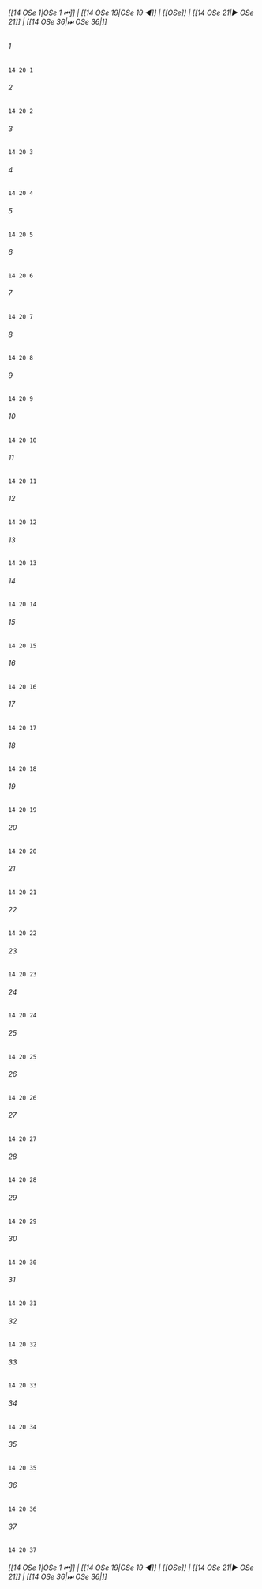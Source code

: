 
###### [[14 OSe 1|OSe 1 ⏮]] | [[14 OSe 19|OSe 19 ◀]] | [[OSe]] | [[14 OSe 21|▶ OSe 21]] | [[14 OSe 36|⏭ OSe 36|]]

###### 1
``` verse
14 20 1 
```
###### 2
``` verse
14 20 2 
```
###### 3
``` verse
14 20 3 
```
###### 4
``` verse
14 20 4 
```
###### 5
``` verse
14 20 5 
```
###### 6
``` verse
14 20 6 
```
###### 7
``` verse
14 20 7 
```
###### 8
``` verse
14 20 8 
```
###### 9
``` verse
14 20 9 
```
###### 10
``` verse
14 20 10 
```
###### 11
``` verse
14 20 11 
```
###### 12
``` verse
14 20 12 
```
###### 13
``` verse
14 20 13 
```
###### 14
``` verse
14 20 14 
```
###### 15
``` verse
14 20 15 
```
###### 16
``` verse
14 20 16 
```
###### 17
``` verse
14 20 17 
```
###### 18
``` verse
14 20 18 
```
###### 19
``` verse
14 20 19 
```
###### 20
``` verse
14 20 20 
```
###### 21
``` verse
14 20 21 
```
###### 22
``` verse
14 20 22 
```
###### 23
``` verse
14 20 23 
```
###### 24
``` verse
14 20 24 
```
###### 25
``` verse
14 20 25 
```
###### 26
``` verse
14 20 26 
```
###### 27
``` verse
14 20 27 
```
###### 28
``` verse
14 20 28 
```
###### 29
``` verse
14 20 29 
```
###### 30
``` verse
14 20 30 
```
###### 31
``` verse
14 20 31 
```
###### 32
``` verse
14 20 32 
```
###### 33
``` verse
14 20 33 
```
###### 34
``` verse
14 20 34 
```
###### 35
``` verse
14 20 35 
```
###### 36
``` verse
14 20 36 
```
###### 37
``` verse
14 20 37 
```

###### [[14 OSe 1|OSe 1 ⏮]] | [[14 OSe 19|OSe 19 ◀]] | [[OSe]] | [[14 OSe 21|▶ OSe 21]] | [[14 OSe 36|⏭ OSe 36|]]

